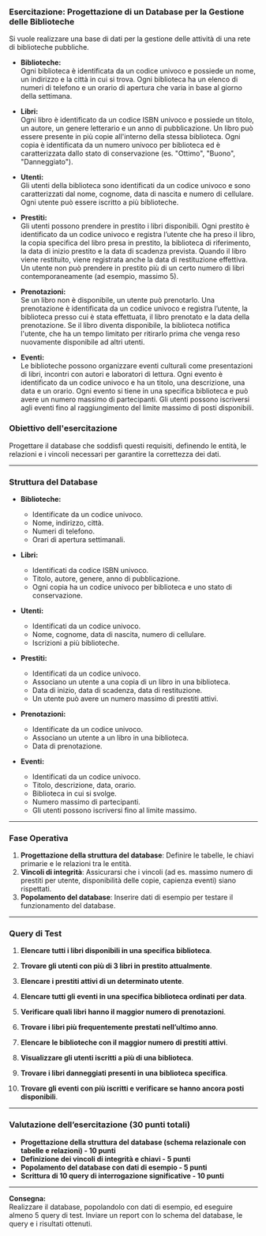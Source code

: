 ### **Esercitazione: Progettazione di un Database per la Gestione delle Biblioteche**  

Si vuole realizzare una base di dati per la gestione delle attività di una rete di biblioteche pubbliche.  

- **Biblioteche:**  
  Ogni biblioteca è identificata da un codice univoco e possiede un nome, un indirizzo e la città in cui si trova. Ogni biblioteca ha un elenco di numeri di telefono e un orario di apertura che varia in base al giorno della settimana.  

- **Libri:**  
  Ogni libro è identificato da un codice ISBN univoco e possiede un titolo, un autore, un genere letterario e un anno di pubblicazione. Un libro può essere presente in più copie all'interno della stessa biblioteca. Ogni copia è identificata da un numero univoco per biblioteca ed è caratterizzata dallo stato di conservazione (es. "Ottimo", "Buono", "Danneggiato").  

- **Utenti:**  
  Gli utenti della biblioteca sono identificati da un codice univoco e sono caratterizzati dal nome, cognome, data di nascita e numero di cellulare. Ogni utente può essere iscritto a più biblioteche.  

- **Prestiti:**  
  Gli utenti possono prendere in prestito i libri disponibili. Ogni prestito è identificato da un codice univoco e registra l’utente che ha preso il libro, la copia specifica del libro presa in prestito, la biblioteca di riferimento, la data di inizio prestito e la data di scadenza prevista. Quando il libro viene restituito, viene registrata anche la data di restituzione effettiva. Un utente non può prendere in prestito più di un certo numero di libri contemporaneamente (ad esempio, massimo 5).  

- **Prenotazioni:**  
  Se un libro non è disponibile, un utente può prenotarlo. Una prenotazione è identificata da un codice univoco e registra l’utente, la biblioteca presso cui è stata effettuata, il libro prenotato e la data della prenotazione. Se il libro diventa disponibile, la biblioteca notifica l'utente, che ha un tempo limitato per ritirarlo prima che venga reso nuovamente disponibile ad altri utenti.  

- **Eventi:**  
  Le biblioteche possono organizzare eventi culturali come presentazioni di libri, incontri con autori e laboratori di lettura. Ogni evento è identificato da un codice univoco e ha un titolo, una descrizione, una data e un orario. Ogni evento si tiene in una specifica biblioteca e può avere un numero massimo di partecipanti. Gli utenti possono iscriversi agli eventi fino al raggiungimento del limite massimo di posti disponibili.  

### **Obiettivo dell'esercitazione**  
Progettare il database che soddisfi questi requisiti, definendo le entità, le relazioni e i vincoli necessari per garantire la correttezza dei dati.
 
---

### **Struttura del Database**  

- **Biblioteche:**  
  - Identificate da un codice univoco.  
  - Nome, indirizzo, città.  
  - Numeri di telefono.  
  - Orari di apertura settimanali.  

- **Libri:**  
  - Identificati da codice ISBN univoco.  
  - Titolo, autore, genere, anno di pubblicazione.  
  - Ogni copia ha un codice univoco per biblioteca e uno stato di conservazione.  

- **Utenti:**  
  - Identificati da un codice univoco.  
  - Nome, cognome, data di nascita, numero di cellulare.  
  - Iscrizioni a più biblioteche.  

- **Prestiti:**  
  - Identificati da un codice univoco.  
  - Associano un utente a una copia di un libro in una biblioteca.  
  - Data di inizio, data di scadenza, data di restituzione.  
  - Un utente può avere un numero massimo di prestiti attivi.  

- **Prenotazioni:**  
  - Identificate da un codice univoco.  
  - Associano un utente a un libro in una biblioteca.  
  - Data di prenotazione.  

- **Eventi:**  
  - Identificati da un codice univoco.  
  - Titolo, descrizione, data, orario.  
  - Biblioteca in cui si svolge.  
  - Numero massimo di partecipanti.  
  - Gli utenti possono iscriversi fino al limite massimo.  

---

### **Fase Operativa**  
1. **Progettazione della struttura del database**: Definire le tabelle, le chiavi primarie e le relazioni tra le entità.  
2. **Vincoli di integrità**: Assicurarsi che i vincoli (ad es. massimo numero di prestiti per utente, disponibilità delle copie, capienza eventi) siano rispettati.  
3. **Popolamento del database**: Inserire dati di esempio per testare il funzionamento del database.  

---

### **Query di Test**  

1. **Elencare tutti i libri disponibili in una specifica biblioteca**.  
  
2. **Trovare gli utenti con più di 3 libri in prestito attualmente**.  

3. **Elencare i prestiti attivi di un determinato utente**.  

4. **Elencare tutti gli eventi in una specifica biblioteca ordinati per data**.  

5. **Verificare quali libri hanno il maggior numero di prenotazioni**.  

6. **Trovare i libri più frequentemente prestati nell’ultimo anno**.  

7. **Elencare le biblioteche con il maggior numero di prestiti attivi**.  

8. **Visualizzare gli utenti iscritti a più di una biblioteca**.  

9. **Trovare i libri danneggiati presenti in una biblioteca specifica**.  

10. **Trovare gli eventi con più iscritti e verificare se hanno ancora posti disponibili**.  

---

### **Valutazione dell’esercitazione (30 punti totali)**  

- **Progettazione della struttura del database (schema relazionale con tabelle e relazioni) - 10 punti**  
- **Definizione dei vincoli di integrità e chiavi - 5 punti**  
- **Popolamento del database con dati di esempio - 5 punti**  
- **Scrittura di 10 query di interrogazione significative - 10 punti**  

---

**Consegna:**  
Realizzare il database, popolandolo con dati di esempio, ed eseguire almeno 5 query di test. Inviare un report con lo schema del database, le query e i risultati ottenuti.